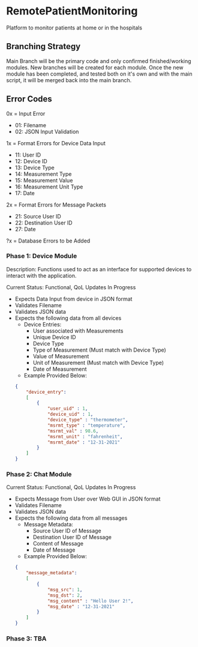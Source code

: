# RemotePatientMonitoring
Platform to monitor patients at home or in the hospitals

## Branching Strategy
Main Branch will be the primary code and only confirmed finished/working modules.
New branches will be created for each module. Once the new module has been completed, and tested both on it's own and with the main script, it will be merged back into the main branch.

## Error Codes

0x = Input Error
- 01: Filename
- 02: JSON Input Validation

1x = Format Errors for Device Data Input
- 11: User ID
- 12: Device ID
- 13: Device Type
- 14: Measurement Type
- 15: Measurement Value
- 16: Measurement Unit Type
- 17: Date

2x = Format Errors for Message Packets
- 21: Source User ID
- 22: Destination User ID
- 27: Date

?x = Database Errors to be Added

### Phase 1: Device Module
Description: Functions used to act as an interface for supported devices to interact with the application.

Current Status: Functional, QoL Updates In Progress

- Expects Data Input from device in JSON format
- Validates Filename
- Validates JSON data
- Expects the following data from all devices
  - Device Entries:
    - User associated with Measurements
    - Unique Device ID
    - Device Type
    - Type of Measurement (Must match with Device Type)
    - Value of Measurement
    - Unit of Measurement (Must match with Device Type)
    - Date of Measurement
  - Example Provided Below:
  ```json
  {
      "device_entry":
      [
          {
              "user_uid" : 1,
              "device_uid" : 1,
              "device_type" : "thermometer",
              "msrmt_type" : "temperature",
              "msrmt_val" : 98.6,
              "msrmt_unit" : "fahrenheit",
              "msrmt_date" : "12-31-2021"
          }
      ]
  }
  ```

### Phase 2: Chat Module
Current Status: Functional, QoL Updates In Progress

- Expects Message from User over Web GUI in JSON format
- Validates Filename
- Validates JSON data
- Expects the following data from all messages
  - Message Metadata:
    - Source User ID of Message
    - Destination User ID of Message
    - Content of Message
    - Date of Message
  - Example Provided Below:
  ```json
  {
      "message_metadata":
      [
          {
              "msg_src": 1,
              "msg_dst": 2,
              "msg_content" : "Hello User 2!",
              "msg_date" : "12-31-2021"
          }
      ]
  }
  ```

### Phase 3: TBA

